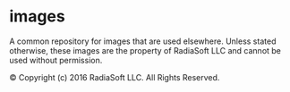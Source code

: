 # images
A common repository for images that are used elsewhere.
Unless stated otherwise, these images are the property of RadiaSoft LLC and cannot be used without permission.

:copyright: Copyright (c) 2016 RadiaSoft LLC.  All Rights Reserved.
